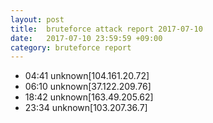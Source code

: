 ```yaml
---
layout: post
title:  bruteforce attack report 2017-07-10
date:   2017-07-10 23:59:59 +09:00
category: bruteforce report
---
```


* 04:41 unknown[104.161.20.72]
* 06:10 unknown[37.122.209.76]
* 18:42 unknown[163.49.205.62]
* 23:34 unknown[103.207.36.7]
